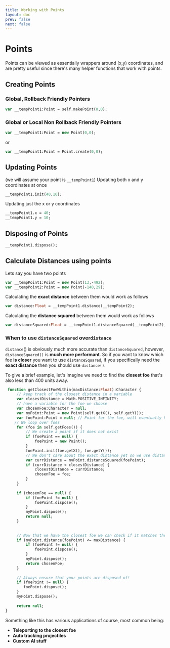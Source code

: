 ```yaml
---
title: Working with Points
layout: doc
prev: false
next: false
---
```


# Points
Points can be viewed as essentially wrappers around (x,y) coordinates, and are pretty useful since there's many helper functions that work with points.


## Creating Points
### Global, Rollback Friendly Pointers
```haxe
var __tempPoint1:Point = self.makePoint(0,0);
```

### Global or Local Non Rollback Friendly Pointers
```haxe
var __tempPoint1:Point = new Point(0,0);
```

or 

```haxe
var __tempPoint1:Point = Point.create(0,0);
```



## Updating Points
(we will assume your point is `__tempPoint1`)
Updating both x and y coordinates at once
```haxe
__tempPoint1.init(40,10);
```

Updating just the x or y coordinates
```haxe
__tempPoint1.x = 40;
__tempPoint1.y = 10;
```


## Disposing of Points

```haxe
__tempPoint1.dispose();
```


## Calculate Distances using points

Lets say you have two points
```haxe
var __tempPoint1:Point = new Point(13,-492);
var __tempPoint2:Point = new Point(-140,29);
```



Calculating the **exact distance** between them would work as follows
```haxe
var distance:Float = __tempPoint1.distance(__tempPoint2);
```

Calculating the **distance squared** between them would work as follows
```haxe
var distanceSquared:Float = __tempPoint1.distanceSquared(__tempPoint2);
```
### When to use `distanceSquared` over`distance`


`distance`() is obviously much more accurate than `distanceSquared`, however, `distanceSquared()` is **much more performant**. So if you want to know which foe **is closer** you want to use `distanceSquared`, if you specifically need the **exact distance** then you should use `distance()`.

To give a brief example, let's imagine we need to find the **closest foe** that's also less than 400 units away. 

```haxe
 function getClosestFoeWithin(maxDistance:Float):Character {
	 // keep track of the closest distance in a variable
	 var closestDistance = Math.POSITIVE_INFINITY;
	 // have a variable for the foe we choose
     var chosenFoe:Character = null;
     var myPoint:Point = new Point(self.getX(), self.getY());
     var foePoint:Point = null; // Point for the foe, will eventually have something
	// We loop over foes
     for (foe in self.getFoes()) {
	     // We create a point if it does not exist
         if (foePoint == null) {
             foePoint = new Point();
         }
         foePoint.init(foe.getX(), foe.getY());
         // We don't care about the exact distance yet so we use distanceSquared
         var currDistance = myPoint.distanceSquared(foePoint);
         if (currDistance < closestDistance) {
             closestDistance = currDistance;
             chosenFoe = foe;
         }
     }
     
     if (chosenFoe == null) {
		 if (foePoint != null) {
			 foePoint.dispose();
		 }
	     myPoint.dispose();
	     return null;
     }
     
     
     // Now that we have the closest foe we can check if it matches the exact dista
     if (myPoint.distance(foePoint) <= maxDistance) {
	     if (foePoint != null) {
			 foePoint.dispose();
		 }
	     myPoint.dispose();
	     return chosenFoe;
     }
     
     // Always ensure that your points are disposed of!
     if (foePoint != null) {
		foePoint.dispose();
	 }
	 myPoint.dispose();
     
     return null;
}
```


Something like this has various applications of course, most common being:
-  **Teleporting to the closest foe**
-  **Auto tracking projectiles**
- **Custom AI stuff**